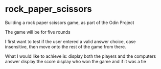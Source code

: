 # rock_paper_scissors
Building a rock paper scissors game, as part of the Odin Project

The game will be for five rounds

I first want to test if the user entered a valid answer choice, case insensitive, then move onto the rest of the game from there.

What I would like to achieve is:
    display both the players and the computers answer
    display the score
    display who won the game and if it was a tie


